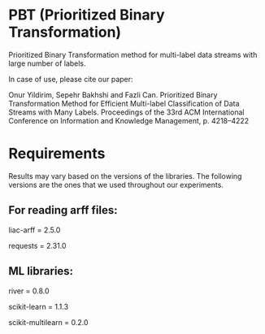 # PBT (Prioritized Binary Transformation)
Prioritized Binary Transformation method for multi-label data streams with large number of labels.

In case of use, please cite our paper:  

Onur Yildirim, Sepehr Bakhshi and Fazli Can. Prioritized Binary Transformation
Method for Efficient Multi-label Classification of Data Streams
with Many Labels. Proceedings of the 33rd ACM International Conference
on Information and Knowledge Management, p. 4218–4222

# Requirements
Results may vary based on the versions of the libraries. The following versions are the ones that we used throughout our experiments.

<h2>For reading arff files:</h2>

liac-arff = 2.5.0

requests = 2.31.0

<h2>ML libraries:</h2>

river = 0.8.0

scikit-learn = 1.1.3

scikit-multilearn = 0.2.0



